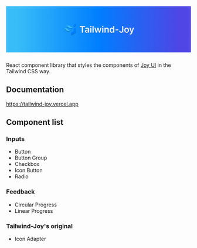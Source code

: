 # ![tailwind-joy](https://github.com/ony3000/tailwind-joy/blob/master/.github/banner.png)

React component library that styles the components of [Joy UI](https://mui.com/joy-ui/getting-started/) in the Tailwind CSS way.

## Documentation

https://tailwind-joy.vercel.app

## Component list

### Inputs

- Button
- Button Group
- Checkbox
- Icon Button
- Radio

### Feedback

- Circular Progress
- Linear Progress

### Tailwind-Joy's original

- Icon Adapter
